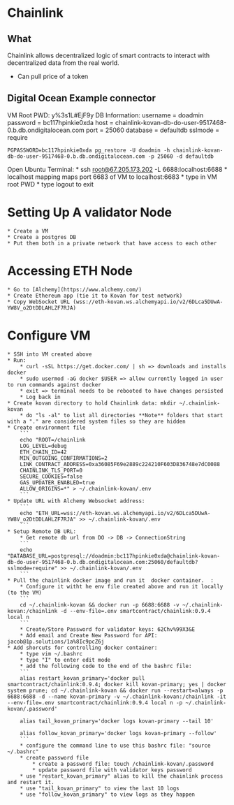 # Chainlink

## What
Chainlink allows decentralized logic of smart contracts to interact with decentralized data from the real world.  
* Can pull price of a token 


## Digital Ocean Example connector
VM Root PWD: y%3s1L#EjF9y
DB Information: 
    username = doadmin
    password = bc117hpinkie0xda
    host = chainlink-kovan-db-do-user-9517468-0.b.db.ondigitalocean.com
    port = 25060
    database = defaultdb
    sslmode = require

    PGPASSWORD=bc117hpinkie0xda pg_restore -U doadmin -h chainlink-kovan-db-do-user-9517468-0.b.db.ondigitalocean.com -p 25060 -d defaultdb 

Open Ubuntu Terminal: 
    * ssh root@67.205.173.202 -L 6688:localhost:6688
        * localhost mapping maps port 6683 of VM to localhost:6683
    * type in VM root PWD
    * type logout to exit

# Setting Up A validator Node
    * Create a VM
    * Create a postgres DB
    * Put them both in a private network that have access to each other

# Accessing ETH Node
    * Go to [Alchemy](https://www.alchemy.com/)
    * Create Ethereum app (tie it to Kovan for test network)
    * Copy WebSocket URL (wss://eth-kovan.ws.alchemyapi.io/v2/6DLca5DUwA-YW8V_o2DtDDLAHLZF7RJA)

# Configure VM
    * SSH into VM created above
    * Run: 
        * curl -sSL https://get.docker.com/ | sh => downloads and installs docker
        * sudo usermod -aG docker $USER => allow currently logged in user to run commands against docker
        * exit => terminal needs to be rebooted to have changes persisted
        * Log back in
    * Create kovan directory to hold Chainlink data: mkdir ~/.chainlink-kovan
        * do "ls -al" to list all directories **Note** folders that start with a "." are considered system files so they are hidden
    * Create environment file
        ```
        echo "ROOT=/chainlink
        LOG_LEVEL=debug
        ETH_CHAIN_ID=42
        MIN_OUTGOING_CONFIRMATIONS=2
        LINK_CONTRACT_ADDRESS=0xa36085F69e2889c224210F603D836748e7dC0088
        CHAINLINK_TLS_PORT=0
        SECURE_COOKIES=false
        GAS_UPDATER_ENABLED=true
        ALLOW_ORIGINS=*" > ~/.chainlink-kovan/.env
        ```
    * Update URL with Alchemy Websocket address: 
        ```
        echo "ETH_URL=wss://eth-kovan.ws.alchemyapi.io/v2/6DLca5DUwA-YW8V_o2DtDDLAHLZF7RJA" >> ~/.chainlink-kovan/.env
        ```
    * Setup Remote DB URL:
        * Get remote db url from DO -> DB -> ConnectionString
        ```
        echo "DATABASE_URL=postgresql://doadmin:bc117hpinkie0xda@chainlink-kovan-db-do-user-9517468-0.b.db.ondigitalocean.com:25060/defaultdb?sslmode=require" >> ~/.chainlink-kovan/.env
        ```
    * Pull the chainlink docker image and run it  docker container.  : 
        * Configure it witht he env file created above and run it locally (to the VM)
        ```
        cd ~/.chainlink-kovan && docker run -p 6688:6688 -v ~/.chainlink-kovan:/chainlink -d --env-file=.env smartcontract/chainlink:0.9.4 local n
        ```
        * Create/Store Password for validator keys: 62Chv%99X3&E
        * Add email and Create New Password for API: jacob@1p.solutions/1a%8Ic9pcZ6j
    * Add shorcuts for controlling docker container:
        * type vim ~/.bashrc
        * type "I" to enter edit mode
        * add the following code to the end of the bashrc file: 
        ```
        alias restart_kovan_primary='docker pull smartcontract/chainlink:0.9.4; docker kill kovan-primary; yes | docker system prune; cd ~/.chainlink-kovan && docker run --restart=always -p 6688:6688 -d --name kovan-primary -v ~/.chainlink-kovan:/chainlink -it --env-file=.env smartcontract/chainlink:0.9.4 local n -p ~/.chainlink-kovan/.password'

        alias tail_kovan_primary='docker logs kovan-primary --tail 10'

        alias follow_kovan_primary='docker logs kovan-primary --follow'
        ```
        * configure the command line to use this bashrc file: "source ~/.bashrc"
        * create password file
            * create a password file: touch /chainlink-kovan/.password
            * update password file with validator keys password
        * use "restart_kovan_primary" alias to kill the chainlink process and restart it.
        * use "tail_kovan_primary" to view the last 10 logs 
        * use "follow_kovan_primary" to view logs as they happen
